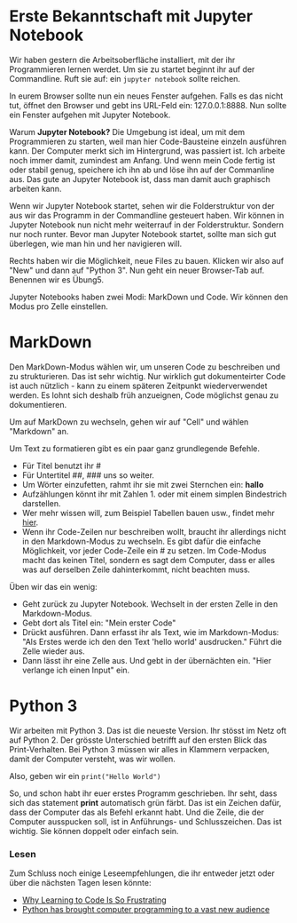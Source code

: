 # Erste Bekanntschaft mit Jupyter Notebook

Wir haben gestern die Arbeitsoberfläche installiert, mit der ihr Programmieren lernen werdet. Um sie zu startet beginnt ihr auf der Commandline. Ruft sie auf: ein ```jupyter notebook``` sollte reichen.

In eurem Browser sollte nun ein neues Fenster aufgehen. Falls es das nicht tut, öffnet den Browser und gebt ins URL-Feld ein: 127.0.0.1:8888. Nun sollte ein Fenster aufgehen mit Jupyter Notebook.

Warum **Jupyter Notebook?** Die Umgebung ist ideal, um mit dem Programmieren zu starten, weil man hier Code-Bausteine einzeln ausführen kann. Der Computer merkt sich im Hintergrund, was passiert ist. Ich arbeite noch immer damit, zumindest am Anfang. Und wenn mein Code fertig ist oder stabil genug, speichere ich ihn ab und löse ihn auf der Commanline aus. Das gute an Jupyter Notebook ist, dass man damit auch graphisch arbeiten kann.

Wenn wir Jupyter Notebook startet, sehen wir die Folderstruktur von der aus wir das Programm in der Commandline gesteuert haben. Wir können in Jupyter Notebook nun nicht mehr weiterrauf in der Folderstruktur. Sondern nur noch runter. Bevor man Jupyter Notebook startet, sollte man sich gut überlegen, wie man hin und her navigieren will.

Rechts haben wir die Möglichkeit, neue Files zu bauen. Klicken wir also auf "New" und dann auf "Python 3". Nun geht ein neuer Browser-Tab auf. Benennen wir es Übung5.

Jupyter Notebooks haben zwei Modi: MarkDown und Code. Wir können den Modus pro Zelle einstellen.

# MarkDown

Den MarkDown-Modus wählen wir, um unseren Code zu beschreiben und zu strukturieren. Das ist sehr wichtig. Nur wirklich gut dokumenteirter Code ist auch nützlich - kann zu einem späteren Zeitpunkt wiederverwendet werden. Es lohnt sich deshalb früh anzueignen, Code möglichst genau zu dokumentieren.

Um auf MarkDown zu wechseln, gehen wir auf "Cell" und wählen "Markdown" an.

Um Text zu formatieren gibt es ein paar ganz grundlegende Befehle.
- Für Titel benutzt ihr #
- Für Untertitel ##, ### uns so weiter.
- Um Wörter einzufetten, rahmt ihr sie mit zwei Sternchen ein: **hallo**
- Aufzählungen könnt ihr mit Zahlen 1. oder mit einem simplen Bindestrich darstellen.
- Wer mehr wissen will, zum Beispiel Tabellen bauen usw., findet mehr [hier](https://github.com/adam-p/markdown-here/wiki/Markdown-Cheatsheet).
- Wenn ihr Code-Zeilen nur beschreiben wollt, braucht ihr allerdings nicht in den Markdown-Modus zu wechseln. Es gibt dafür die einfache Möglichkeit, vor jeder Code-Zeile ein # zu setzen. Im Code-Modus macht das keinen Titel, sondern es sagt dem Computer, dass er alles was auf derselben Zeile dahinterkommt, nicht beachten muss.

Üben wir das ein wenig:
- Geht zurück zu Jupyter Notebook. Wechselt in der ersten Zelle in den Markdown-Modus.
- Gebt dort als Titel ein: "Mein erster Code"
- Drückt ausführen. Dann erfasst ihr als Text, wie im Markdown-Modus: "Als Erstes werde ich den den Text 'hello world' ausdrucken." Führt die Zelle wieder aus.
- Dann lässt ihr eine Zelle aus. Und gebt in der übernächten ein. "Hier verlange ich einen Input" ein.

# Python 3

Wir arbeiten mit Python 3. Das ist die neueste Version. Ihr stösst im Netz oft auf Python 2. Der grösste Unterschied betrifft auf den ersten Blick das Print-Verhalten. Bei Python 3 müssen wir alles in Klammern verpacken, damit der Computer versteht, was wir wollen.

Also, geben wir ein ```print("Hello World")```

So, und schon habt ihr euer erstes Programm geschrieben. Ihr seht, dass sich das statement **print** automatisch grün färbt. Das ist ein Zeichen dafür, dass der Computer das als Befehl erkannt habt. Und die Zeile, die der Computer ausspucken soll, ist in Anführungs- und Schlusszeichen. Das ist wichtig. Sie können doppelt oder einfach sein.

### Lesen

Zum Schluss noch einige Leseempfehlungen, die ihr entweder jetzt oder über die nächsten Tagen lesen könnte:
- [Why Learning to Code Is So Frustrating](https://hackernoon.com/the-beginner-programmers-curse-why-learning-to-code-is-frustrating-890b91e0822)
- [Python has brought computer programming to a vast new audience](https://www.economist.com/news/science-and-technology/21746258-and-its-inventor-has-just-stepped-down-python-has-brought-computer-programming)


